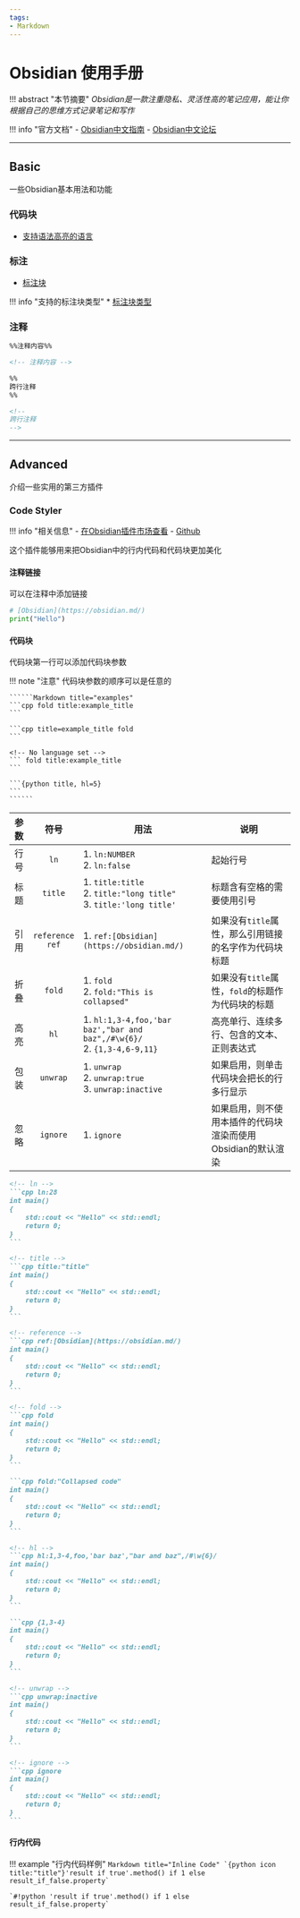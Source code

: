 ```yaml
---
tags:
- Markdown
---
```


# Obsidian 使用手册

!!! abstract "本节摘要"
    *Obsidian是一款注重隐私、灵活性高的笔记应用，能让你根据自己的思维方式记录笔记和写作*

!!! info "官方文档"
    - [Obsidian中文指南](https://publish.obsidian.md/help-zh/%E7%94%B1%E6%AD%A4%E5%BC%80%E5%A7%8B)
    - [Obsidian中文论坛](https://forum-zh.obsidian.md/)

---

## Basic

一些Obsidian基本用法和功能

### 代码块

* [支持语法高亮的语言](https://prismjs.com/#supported-languages)

### 标注

* [标注块](https://publish.obsidian.md/help-zh/%E7%BC%96%E8%BE%91%E4%B8%8E%E6%A0%BC%E5%BC%8F%E5%8C%96/%E6%A0%87%E6%B3%A8)

!!! info "支持的标注块类型"
    * [标注块类型](https://publish.obsidian.md/help-zh/%E7%BC%96%E8%BE%91%E4%B8%8E%E6%A0%BC%E5%BC%8F%E5%8C%96/%E6%A0%87%E6%B3%A8#%E6%94%AF%E6%8C%81%E7%9A%84%E7%B1%BB%E5%9E%8B)

### 注释

```markdown
%%注释内容%%

<!-- 注释内容 -->

%%
跨行注释
%%

<!--
跨行注释
-->
```

---

## Advanced

介绍一些实用的第三方插件

### Code Styler

!!! info "相关信息"
    - [在Obsidian插件市场查看](obsidian://show-plugin?id=code-styler)
    - [Github](https://github.com/mayurankv/Obsidian-Code-Styler)

这个插件能够用来把Obsidian中的行内代码和代码块更加美化

#### 注释链接

可以在注释中添加链接

```python title="Codeblock Comment Links"
# [Obsidian](https://obsidian.md/)
print("Hello")
```

#### 代码块

代码块第一行可以添加代码块参数

!!! note "注意"
    代码块参数的顺序可以是任意的

    ``````Markdown title="examples"
    ```cpp fold title:example_title
    ```
    
    ```cpp title=example_title fold
    ```
    
    <!-- No language set -->
    ``` fold title:example_title 
    ```
    
    ```{python title, hl=5}
    ```
    ``````

| 参数  |          符号          | 用法                                                                        | 说明                                 |
| :-: | :------------------: | ------------------------------------------------------------------------- | ---------------------------------- |
| 行号  |         `ln`         | 1. `ln:NUMBER`<br>2. `ln:false`                                           | 起始行号                               |
| 标题  |       `title`        | 1. `title:title`<br>2. `title:"long title"`<br>3. `title:'long title'`    | 标题含有空格的需要使用引号                      |
| 引用  | `reference`<br>`ref` | 1. `ref:[Obsidian](https://obsidian.md/)`                                 | 如果没有`title`属性，那么引用链接的名字作为代码块标题     |
| 折叠  |        `fold`        | 1. `fold`<br>2. `fold:"This is collapsed"`                                | 如果没有`title`属性，`fold`的标题作为代码块的标题    |
| 高亮  |         `hl`         | 1. `hl:1,3-4,foo,'bar baz',"bar and baz",/#\w{6}/`<br>2. `{1,3-4,6-9,11}` | 高亮单行、连续多行、包含的文本、正则表达式              |
| 包装  |       `unwrap`       | 1. `unwrap`<br>2. `unwrap:true`<br>3. `unwrap:inactive`                   | 如果启用，则单击代码块会把长的行多行显示               |
| 忽略  |       `ignore`       | 1. `ignore`                                                               | 如果启用，则不使用本插件的代码块渲染而使用Obsidian的默认渲染 |

``````Markdown title="All examples above"
<!-- ln -->
```cpp ln:28
int main()
{
    std::cout << "Hello" << std::endl;
    return 0;
}
```

<!-- title -->
```cpp title:"title"
int main()
{
    std::cout << "Hello" << std::endl;
    return 0;
}
```

<!-- reference -->
```cpp ref:[Obsidian](https://obsidian.md/)
int main()
{
    std::cout << "Hello" << std::endl;
    return 0;
}
```

<!-- fold -->
```cpp fold
int main()
{
    std::cout << "Hello" << std::endl;
    return 0;
}
```

```cpp fold:"Collapsed code"
int main()
{
    std::cout << "Hello" << std::endl;
    return 0;
}
```

<!-- hl -->
```cpp hl:1,3-4,foo,'bar baz',"bar and baz",/#\w{6}/
int main()
{
    std::cout << "Hello" << std::endl;
    return 0;
}
```

```cpp {1,3-4}
int main()
{
    std::cout << "Hello" << std::endl;
    return 0;
}
```

<!-- unwrap -->
```cpp unwrap:inactive
int main()
{
    std::cout << "Hello" << std::endl;
    return 0;
}
```

<!-- ignore -->
```cpp ignore
int main()
{
    std::cout << "Hello" << std::endl;
    return 0;
}
```
``````

#### 行内代码

!!! example "行内代码样例"
    ```Markdown title="Inline Code"
    `{python icon title:"title"}'result if true'.method() if 1 else result_if_false.property`
    ```

    `#!python 'result if true'.method() if 1 else result_if_false.property`
